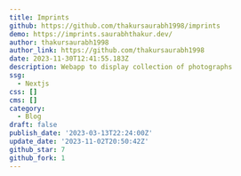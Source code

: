 ```yaml
---
title: Imprints
github: https://github.com/thakursaurabh1998/imprints
demo: https://imprints.saurabhthakur.dev/
author: thakursaurabh1998
author_link: https://github.com/thakursaurabh1998
date: 2023-11-30T12:41:55.183Z
description: Webapp to display collection of photographs
ssg:
  - Nextjs
css: []
cms: []
category:
  - Blog
draft: false
publish_date: '2023-03-13T22:24:00Z'
update_date: '2023-11-02T20:50:42Z'
github_star: 7
github_fork: 1
---
```

